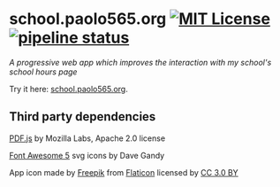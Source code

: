 # school.paolo565.org [![MIT License][licensebadge]](LICENSE) [![pipeline status][gitlabbadge]][gitlab]
_A progressive web app which improves the interaction with my school's school hours page_

Try it here: [school.paolo565.org][website].

## Third party dependencies
[PDF.js][pdfjs] by Mozilla Labs, Apache 2.0 license

[Font Awesome 5][fa] svg icons by Dave Gandy

App icon made by [Freepik][freepik] from
[Flaticon][flaticon] licensed by [CC 3.0 BY][cc]

[licensebadge]: https://img.shields.io/badge/license-Apache%202-blue
[website]: https://school.paolo565.org
[pdfjs]: https://github.com/mozilla/pdf.js
[fa]: https://fontawesome.com/license/free
[freepik]: https://www.freepik.com
[flaticon]: https://www.flaticon.com
[cc]: http://creativecommons.org/licenses/by/3.0/
[gitlab]: https://gitlab.com/paolobarbolini/school.paolo565.org
[gitlabbadge]: https://gitlab.com/paolobarbolini/school.paolo565.org/badges/v2/pipeline.svg
